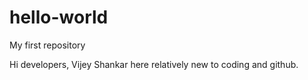 # hello-world
My first repository

Hi developers, 
 Vijey Shankar here relatively new to coding and github.
